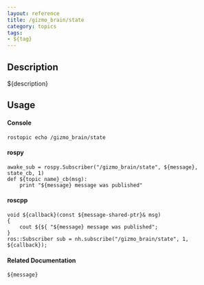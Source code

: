 ```yaml
---
layout: reference
title: /gizmo_brain/state
category: topics
tags: 
- ${tag}
---
```


## Description
${description}

## Usage
#### Console
```
rostopic echo /gizmo_brain/state
```

#### rospy
```
awake_sub = rospy.Subscriber("/gizmo_brain/state", ${message}, state_cb, 1)
def ${topic name}_cb(msg):
    print "${message} message was published"
```

#### roscpp
```
void ${callback}(const ${message-shared-ptr}& msg)
{
    cout ${${ "${message} message was published";
}
ros::Subscriber sub = nh.subscribe("/gizmo_brain/state", 1, ${callback});
```

#### Related Documentation
``${message}``  